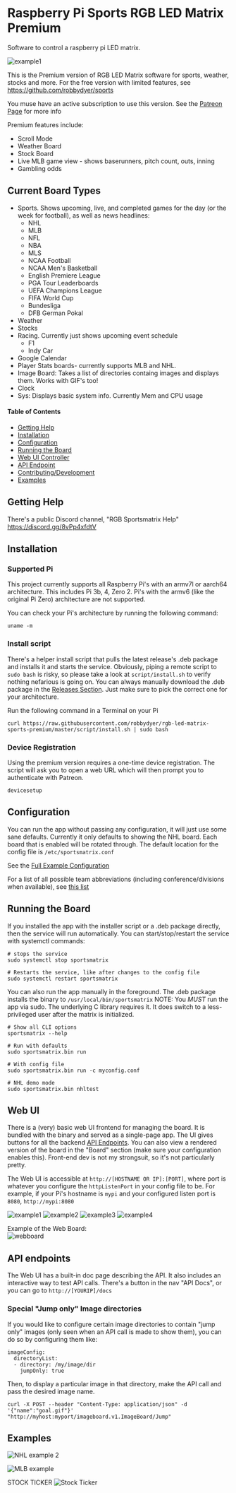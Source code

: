 # Raspberry Pi Sports RGB LED Matrix Premium

Software to control a raspberry pi LED matrix.

![example1](assets/mlb_live1.jpg)

This is the Premium version of RGB LED Matrix software for sports, weather, stocks and more. For the free version with limited features, see https://github.com/robbydyer/sports

You muse have an active subscription to use this version. See the [Patreon Page](https://patreon.com/RGBLEDMatrixTickerSoftware) for more info

Premium features include:

- Scroll Mode
- Weather Board
- Stock Board
- Live MLB game view - shows baserunners, pitch count, outs, inning
- Gambling odds

## Current Board Types

- Sports. Shows upcoming, live, and completed games for the day (or the week for football), as well as news headlines:
  - NHL
  - MLB
  - NFL
  - NBA
  - MLS
  - NCAA Football
  - NCAA Men's Basketball
  - English Premiere League
  - PGA Tour Leaderboards
  - UEFA Champions League
  - FIFA World Cup
  - Bundesliga
  - DFB German Pokal
- Weather
- Stocks
- Racing. Currently just shows upcoming event schedule
  - F1
  - Indy Car
- Google Calendar
- Player Stats boards- currently supports MLB and NHL.
- Image Board: Takes a list of directories containg images and displays them. Works with GIF's too!
- Clock
- Sys: Displays basic system info. Currently Mem and CPU usage

#### Table of Contents

- [Getting Help](#getting-help)<br>
- [Installation](#installation)<br>
- [Configuration](#configuration)<br>
- [Running the Board](#running-the-board)<br>
- [Web UI Controller](#web-ui)<br>
- [API Endpoint](#api-endpoints)<br>
- [Contributing/Development](#contributing)<br>
- [Examples](#examples)<br>

## Getting Help

There's a public Discord channel, "RGB Sportsmatrix Help" <https://discord.gg/8vPp4xfdtV>

## Installation

### Supported Pi

This project currently supports all Raspberry Pi's with an armv7l or aarch64 architecture. This includes Pi 3b, 4, Zero 2. Pi's with the armv6 (like the original Pi Zero) architecture are not supported.

You can check your Pi's architecture by running the following command:

```shell
uname -m
```

### Install script

There's a helper install script that pulls the latest release's .deb package and installs it and starts the service. Obviously, piping a
remote script to `sudo bash` is risky, so please take a look at `script/install.sh` to verify nothing nefarious is going on. You can always manually download the .deb package in the [Releases Section](https://github.com/robbydyer/sports/releases/latest). Just make sure to pick the correct one for your architecture.

Run the following command in a Terminal on your Pi

```shell
curl https://raw.githubusercontent.com/robbydyer/rgb-led-matrix-sports-premium/master/script/install.sh | sudo bash
```

### Device Registration

Using the premium version requires a one-time device registration. The script will ask you to open a web URL which will then prompt you to authenticate with Patreon.

```shell
devicesetup
```

## Configuration

You can run the app without passing any configuration, it will just use some sane defaults. Currently it only defaults to showing the NHL board. Each board that is enabled will be rotated through. The default location for the config file is `/etc/sportsmatrix.conf`

See the [Full Example Configuration](sportsmatrix.conf.example)<br>

For a list of all possible team abbreviations (including conference/divisions when available), see [this list](all_team_abbreviations.txt)<br>

## Running the Board

If you installed the app with the installer script or a .deb package directly, then the service will run automatically. You can start/stop/restart the service with systemctl commands:

```shell
# stops the service
sudo systemctl stop sportsmatrix

# Restarts the service, like after changes to the config file
sudo systemctl restart sportsmatrix
```

You can also run the app manually in the foreground. The .deb package installs the binary to `/usr/local/bin/sportsmatrix`
NOTE: You *MUST* run the app via sudo. The underlying C library requires it. It does switch to a less-privileged user after the matrix is initialized.

```shell
# Show all CLI options
sportsmatrix --help

# Run with defaults
sudo sportsmatrix.bin run

# With config file
sudo sportsmatrix.bin run -c myconfig.conf

# NHL demo mode
sudo sportsmatrix.bin nhltest
```

## Web UI

There is a (very) basic web UI frontend for managing the board. It is bundled with the binary and served as a single-page app. The UI gives buttons for all the backend [API Endpoints](#api-endpoints). You can also view a rendered version of the board in the "Board" section (make sure your configuration enables this). Front-end dev is not my strongsuit, so it's not particularly pretty.

The Web UI is accessible at `http://[HOSTNAME OR IP]:[PORT]`, where port is whatever you configure the `httpListenPort` in your config file to be. For example, if your Pi's hostname is `mypi` and your configured listen port is `8080`, `http://mypi:8080`

![example1](assets/images/ui4.png) ![example2](assets/images/ui3.png) ![example3](assets/images/ui2.png) ![example4](assets/images/ui1.png)

Example of the Web Board:<br>
![webboard](assets/images/tv_nhl.jpg)

## API endpoints

The Web UI has a built-in doc page describing the API. It also includes an interactive way to test API calls. There's a
button in the nav "API Docs", or you can go to `http://[YOURIP]/docs`

### Special "Jump only" Image directories

If you would like to configure certain image directories to contain "jump only" images (only seen when an API call is made to show them), you can
do so by configuring them like:

```
imageConfig:
  directoryList:
  - directory: /my/image/dir
    jumpOnly: true
```

Then, to display a particular image in that directory, make the API call and pass the desired image name.

```
curl -X POST --header "Content-Type: application/json" -d '{"name":"goal.gif"}' "http://myhost:myport/imageboard.v1.ImageBoard/Jump"
```

## Examples

![NHL example 2](assets/mlb_final1.jpg)

![MLB example](assets/stock1.jpg)

STOCK TICKER
![Stock Ticker](assets/weather1.jpg)

